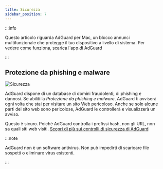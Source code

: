 ```yaml
---
title: Sicurezza
sidebar_position: 7
---
```


:::info

Questo articolo riguarda AdGuard per Mac, un blocco annunci multifunzionale che protegge il tuo dispositivo a livello di sistema. Per vedere come funziona, [scarica l'app di AdGuard](https://agrd.io/download-kb-adblock)

:::

## Protezione da phishing e malware

![Sicurezza](https://cdn.adtidy.org/content/kb/ad_blocker/mac/security.png)

AdGuard dispone di un database di domini fraudolenti, di phishing e dannosi. Se abiliti la _Protezione da phishing e malware_, AdGuard ti avviserà ogni volta che stai per visitare un sito Web pericoloso. Anche se solo alcune parti del sito web sono pericolose, AdGuard le controllerà e visualizzerà un avviso.

Questo è sicuro. Poiché AdGuard controlla i prefissi hash, non gli URL, non sa quali siti web visiti. [Scopri di più sui controlli di sicurezza di AdGuard](/general/browsing-security)

:::note

AdGuard non è un software antivirus. Non può impedirti di scaricare file sospetti o eliminare virus esistenti.

:::
